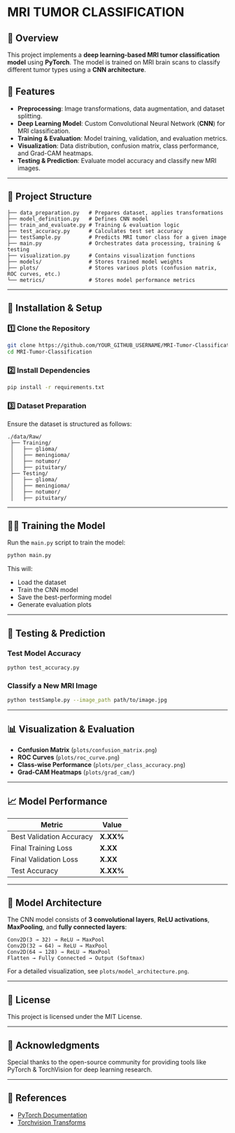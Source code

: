 # MRI TUMOR CLASSIFICATION

## 📌 Overview
This project implements a **deep learning-based MRI tumor classification model** using **PyTorch**. The model is trained on MRI brain scans to classify different tumor types using a **CNN architecture**.

## 🚀 Features
- **Preprocessing**: Image transformations, data augmentation, and dataset splitting.
- **Deep Learning Model**: Custom Convolutional Neural Network (**CNN**) for MRI classification.
- **Training & Evaluation**: Model training, validation, and evaluation metrics.
- **Visualization**: Data distribution, confusion matrix, class performance, and Grad-CAM heatmaps.
- **Testing & Prediction**: Evaluate model accuracy and classify new MRI images.

---
## 📂 Project Structure
```
├── data_preparation.py   # Prepares dataset, applies transformations
├── model_definition.py   # Defines CNN model
├── train_and_evaluate.py # Training & evaluation logic
├── test_accuracy.py      # Calculates test set accuracy
├── testSample.py         # Predicts MRI tumor class for a given image
├── main.py               # Orchestrates data processing, training & testing
├── visualization.py      # Contains visualization functions
├── models/               # Stores trained model weights
├── plots/                # Stores various plots (confusion matrix, ROC curves, etc.)
└── metrics/              # Stores model performance metrics
```

---
## 🔧 Installation & Setup
### **1️⃣ Clone the Repository**
```bash
git clone https://github.com/YOUR_GITHUB_USERNAME/MRI-Tumor-Classification.git
cd MRI-Tumor-Classification
```

### **2️⃣ Install Dependencies**
```bash
pip install -r requirements.txt
```

### **3️⃣ Dataset Preparation**
Ensure the dataset is structured as follows:
```
./data/Raw/
 ├── Training/
 │   ├── glioma/
 │   ├── meningioma/
 │   ├── notumor/
 │   ├── pituitary/
 ├── Testing/
 │   ├── glioma/
 │   ├── meningioma/
 │   ├── notumor/
 │   ├── pituitary/
```

---
## 🏋️‍♂️ Training the Model
Run the `main.py` script to train the model:
```bash
python main.py
```
This will:
- Load the dataset
- Train the CNN model
- Save the best-performing model
- Generate evaluation plots

---
## 🧪 Testing & Prediction
### **Test Model Accuracy**
```bash
python test_accuracy.py
```

### **Classify a New MRI Image**
```bash
python testSample.py --image_path path/to/image.jpg
```

---
## 📊 Visualization & Evaluation
- **Confusion Matrix** (`plots/confusion_matrix.png`)
- **ROC Curves** (`plots/roc_curve.png`)
- **Class-wise Performance** (`plots/per_class_accuracy.png`)
- **Grad-CAM Heatmaps** (`plots/grad_cam/`)

---
## 📈 Model Performance
| Metric                 | Value |
|------------------------|-------|
| Best Validation Accuracy | **X.XX%** |
| Final Training Loss   | **X.XX** |
| Final Validation Loss | **X.XX** |
| Test Accuracy        | **X.XX%** |

---
## 🤖 Model Architecture
The CNN model consists of **3 convolutional layers**, **ReLU activations**, **MaxPooling**, and **fully connected layers**:
```
Conv2D(3 → 32) → ReLU → MaxPool
Conv2D(32 → 64) → ReLU → MaxPool
Conv2D(64 → 128) → ReLU → MaxPool
Flatten → Fully Connected → Output (Softmax)
```
For a detailed visualization, see `plots/model_architecture.png`.

---
## 📝 License
This project is licensed under the MIT License.

---
## 🙌 Acknowledgments
Special thanks to the open-source community for providing tools like PyTorch & TorchVision for deep learning research.

---
## 🔗 References
- [PyTorch Documentation](https://pytorch.org/docs/stable/index.html)
- [Torchvision Transforms](https://pytorch.org/vision/stable/transforms.html)

